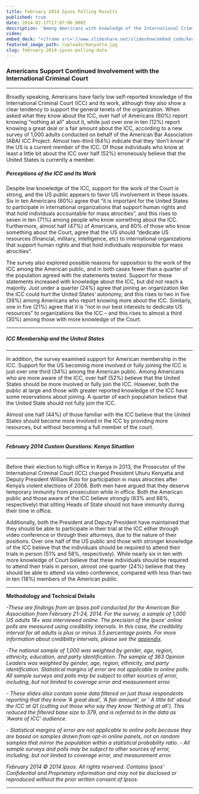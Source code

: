 ```yaml
---
title: February 2014 Ipsos Polling Results
published: true
date: 2014-02-17T17:07:00.000Z
description: 'Among Americans with knowledge of the International Criminal Court, desire for more support, but unsure if the U.S. should join the Court.'
video:
embed_deck: "<iframe src='//www.slideshare.net/slideshow/embed_code/key/ABST54jO0uvtWR' width='595' height='485' frameborder='0' marginwidth='0' marginheight='0' scrolling='no' style='border:1px solid #CCC; border-width:1px; margin-bottom:5px; max-width: 100%;' allowfullscreen=''></iframe>"
featured_image_path: /uploads/kenyatta.jpg
slug: february-2014-ipsos-polling-data
---
```



### Americans Support Continued Involvement with the International Criminal Court

---

Broadly speaking, Americans have fairly low self-reported knowledge of the International Criminal Court (ICC) and its work, although they also show a clear tendency to support the general tenets of the organization. When asked what they know about the ICC, over half of Americans (60%) report knowing “nothing at all” about it, while just over one in ten (12%) report knowing a great deal or a fair amount about the ICC, according to a new survey of 1,000 adults conducted on behalf of the American Bar Association (ABA) ICC Project. Almost two-third (64%) indicate that they ‘don’t know’ if the US is a current member of the ICC. Of those individuals who know at least a little bit about the ICC over half (52%) erroneously believe that the United States is currently a member.

##### *Perceptions of the ICC and Its Work*

Despite low knowledge of the ICC, support for the work of the Court is strong, and the US public appears to favor US involvement in these issues. Six in ten Americans (60%) agree that “it is important for the United States to participate in international organizations that support human rights and that hold individuals accountable for mass atrocities”, and this rises to seven in ten (71%) among people who know something about the ICC. Furthermore, almost half (47%) of Americans, and 60% of those who know something about the Court, agree that the US should “dedicate US resources (financial, military, intelligence, etc) to international organizations that support human rights and that hold individuals responsible for mass atrocities”.

The survey also explored possible reasons for opposition to the work of the ICC among the American public, and in both cases fewer than a quarter of the population agreed with the statements tested. Support for these statements increased with knowledge about the ICC, but did not reach a majority. Just under a quarter (24%) agree that joining an organization like the ICC could hurt the United States’ autonomy, and this rises to two in five (39%) among Americans who report knowing more about the ICC. Similarly, one in five (21%) agree that it is “not in our best interests to dedicate US resources” to organizations like the ICC – and this rises to almost a third (30%) among those with more knowledge of the Court.

---

##### *ICC Membership and the United States*

---

In addition, the survey examined support for American membership in the ICC. Support for the US becoming more involved or fully joining the ICC is just over one third (34%) among the American public. Among Americans who are more aware of the ICC, over half (52%) believe that the United States should be more involved or fully join the ICC. However, both the public at large and those with greater reported knowledge of the ICC have some reservations about joining. A quarter of each population believe that the United State should not fully join the ICC.

Almost one half (44%) of those familiar with the ICC believe that the United States should become more involved in the ICC by providing more resources, but without becoming a full member of the court.

---

##### *February 2014 Custom Questions: Kenya Situation*

---

Before their election to high office in Kenya in 2013, the Prosecutor of the International Criminal Court (ICC) charged President Uhuru Kenyatta and Deputy President William Ruto for participation in mass atrocities after Kenya’s violent elections of 2008. Both men have argued that they deserve temporary immunity from prosecution while in office. Both the American public and those aware of the ICC believe strongly (63% and 66%, respectively) that sitting Heads of State should not have immunity during their time in office.

Additionally, both the President and Deputy President have maintained that they should be able to participate in their trial at the ICC either through video conference or through their attorneys, due to the nature of their positions. Over one half of the US public and those with stronger knowledge of the ICC believe that the individuals should be required to attend their trials in person (51% and 58%, respectively). While nearly six in ten with more knowledge of Court believe that these individuals should be required to attend their trials in person, almost one quarter (24%) believe that they should be able to attend via video conference, compared with less than two in ten (18%) members of the American public.

---

**Methodology and Technical Details**

*-These are findings from an Ipsos poll conducted for the American Bar Association from February 21-24, 2014. For the survey, a sample of 1,000 US adults 18+ was interviewed online. The precision of the Ipsos’ online polls are measured using credibility intervals. In this case, the credibility interval for all adults is plus or minus 3.5 percentage points. For more information about credibility intervals, please see the [appendix](http://www.international-criminal-justice-today.org/ipsos-appendix/).*

*-The national sample of 1,000 was weighted by gender, age, region, ethnicity, education, and party identification. The sample of 363 Opinion Leaders was weighted by gender, age, region, ethnicity, and party identification. Statistical margins of error are not applicable to online polls. All sample surveys and polls may be subject to other sources of error, including, but not limited to coverage error and measurement error.*

*- These slides also contain some data filtered on just those respondents reporting that they know ‘A great deal’, ‘A fair amount’, or ‘ A little bit’ about the ICC at Q1 (cutting out those who say they know ‘Nothing at all’). This reduced the filtered base size to 379, and is referred to in the data as ‘Aware of ICC’ audience.*

*- Statistical margins of error are not applicable to online polls because they are based on samples drawn from opt-in online panels, not on random samples that mirror the population within a statistical probability ratio.* *- All sample surveys and polls may be subject to other sources of error, including, but not limited to coverage error, and measurement error.*

*February 2014 © 2014 Ipsos. All rights reserved. Contains Ipsos’ Confidential and Proprietary information and may not be disclosed or reproduced without the prior written consent of Ipsos.*

---